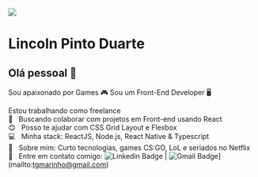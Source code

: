 <img width="auto" src="https://github.com/tgmarinho/tgmarinho/blob/master/banner.png">

# Lincoln Pinto Duarte

## Olá pessoal 👋
Sou apaixonado por Games 🎮
Sou um Front-End Developer 🖥️

 Estou trabalhando como freelance 
 <br/> :purple_heart: &nbsp; Buscando colaborar com projetos em Front-end usando React
 <br/> :blush: &nbsp; Posso te ajudar com CSS Grid Layout e Flexbox
 <br/> :computer: &nbsp; Minha stack: ReactJS, Node.js, React Native & Typescript
 <br/> 💬  &nbsp; Sobre mim: Curto tecnologias, games CS:GO, LoL e seriados no Netflix
 <br/> :email: &nbsp; Entre em contato comigo: 
 ![Linkedin Badge](https://img.shields.io/badge/-ThiagoMarinho-blue?style=flat-square&logo=Linkedin&logoColor=white&link=https://www.linkedin.com/in/lincoln-duarte-39438815a/) 
| 
![Gmail Badge](https://img.shields.io/badge/-tgmarinho@gmail.com-c14438?style=flat-square&logo=Gmail&logoColor=white&link=mailto:tgmarinho@gmail.com)](mailto:tgmarinho@gmail.com)

